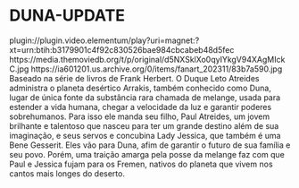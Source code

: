 # DUNA-UPDATE


<item>
<title>[COLOR silver][B] DUNA PARTE 1 [/COLOR][/B][COLOR yellow]  FULL HD  [B][/COLOR][/B]</title>
<link>plugin://plugin.video.elementum/play?uri=magnet:?xt=urn:btih:b3179901c4f92c830526bae984cbcabeb48d5fec</link>
<thumbnail>https://media.themoviedb.org/t/p/original/d5NXSklXo0qyIYkgV94XAgMIckC.jpg</thumbnail>
<fanart>https://ia601201.us.archive.org/0/items/fanart_202311/83b7a590.jpg</fanart>
<info> Baseado na série de livros de Frank Herbert. O Duque Leto Atreides administra o planeta desértico Arrakis, também conhecido como Duna, lugar de única fonte da substância rara chamada de melange, usada para estender a vida humana, chegar a velocidade da luz e garantir poderes sobrehumanos. Para isso ele manda seu filho, Paul Atreides, um jovem brilhante e talentoso que nasceu para ter um grande destino além de sua imaginação, e seus servos e concubina Lady Jessica, que também é uma Bene Gesserit. Eles vão para Duna, afim de garantir o futuro de sua família e seu povo. Porém, uma traição amarga pela posse da melange faz com que Paul e Jessica fujam para os Fremen, nativos do planeta que vivem nos cantos mais longes do deserto.</info>
</item>
